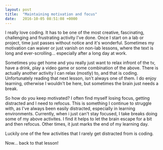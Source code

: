 ```yaml
---
layout: post
title:  "Maintaining motivation and focus"
date:   2016-10-05 08:51:08 +0000
---
```



I really love coding. It has to be one of the most creative, fascinating, challenging and frustrating activity I've done. Once I start on a lab or project, time just passes without notice and it's wonderful. Sometimes my motivation can waiver or just vanish on non-lab lessons, where the text is long and ever-scrolling... especially after a long day at work.

Sometimes you get home and you really just want to relax infront of the tv, have a drink, play a video game or some combination of the above. There is actually another activity I can relax (mostly) to, and that is coding. Unfortunately reading that next lesson, isn't always one of them. I do enjoy learning, otherwise I wouldn't be here, but sometimes the brain just needs a break. 

So how do you keep motivated? I often find myself losing focus, getting distracted and I need to refocus. This is something I continue to struggle with, as I've always been easily distracted, especially in learning environments. Currently, when i just can't stay focused, I take breaks doing some of my above activites. I find it helps to let the brain escape for a bit and then refocus. Other times, it just marks the end of my learning day.

Luckily one of the few activities that I rarely get distracted from is coding.

Now... back to that lesson!
